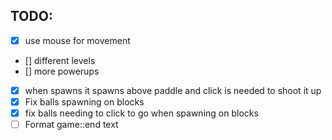 ## TODO:

- [x] use mouse for movement
- [] different levels
- [] more powerups
- [x] when spawns it spawns above paddle and click is needed to shoot it up
- [x] Fix balls spawning on blocks
- [x] fix balls needing to click to go when spawning on blocks
- [ ] Format game::end text
